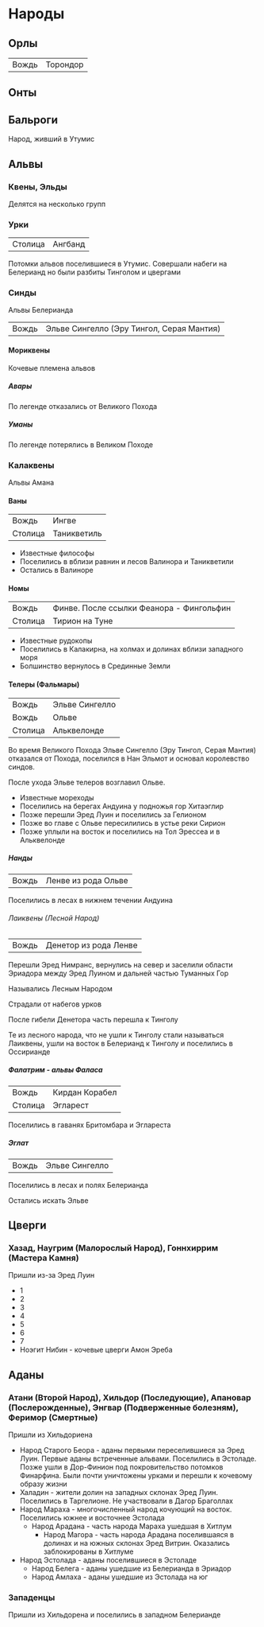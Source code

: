 # Народы

## Орлы

|           |           |
|-----------|-----------|
|Вождь      |Торондор   |

## Онты

## Бальроги

Народ, живший в Утумис

## Альвы
### Квены, Эльды

Делятся на несколько групп

### Урки

|           |           |
|-----------|-----------|
|Столица    |Ангбанд    |

Потомки альвов поселившиеся в Утумис. Совершали набеги на Белерианд но были
разбиты Тинголом и цвергами

### Синды

Альвы Белерианда

|       |                                           |
|-------|-------------------------------------------|
|Вождь  |Эльве Сингелло (Эру Тингол, Серая Мантия)  |

#### Мориквены
 
Кочевые племена альвов

##### Авары

По легенде отказались от Великого Похода

##### Уманы

По легенде потерялись в Великом Походе

### Калаквены

Альвы Амана

#### Ваны

|           |               |
|-----------|---------------|
|Вождь      |Ингве          |
|Столица    |Таникветиль    |

* Известные философы
* Поселились в вблизи равнин и лесов Валинора и Таникветили
* Остались в Валиноре 

#### Номы

|           |                                           |
|-----------|-------------------------------------------|
|Вождь      |Финве. После ссылки Феанора - Фингольфин   |
|Столица    |Тирион на Туне                             |

* Известные рудокопы
* Поселились в Калакирна, на холмах и долинах вблизи западного моря
* Болшинство вернулось в Срединные Земли

#### Телеры (Фальмары)

|           |               |
|-----------|---------------|
|Вождь      |Эльве Сингелло |
|Вождь      |Ольве          |
|Столица    |Альквелонде    |

Во время Великого Похода Эльве Сингелло (Эру Тингол, Серая Мантия) отказался от
Похода, поселился в Нан Эльмот и основал королевство синдов.

После ухода Эльве телеров возглавил Ольве.

* Известные мореходы
* Поселились на берегах Андуина у подножья гор Хитаэглир
* Позже перешли Эред Луин и поселились за Гелионом
* Позже во главе с Ольве пересилились в устье реки Сирион
* Позже уплыли на восток и поселились на Тол Эрессеа и в Альквелонде

##### Нанды

|           |                       |
|-----------|-----------------------|
|Вождь      |Ленве из рода Ольве    |

Поселились в лесах в нижнем течении Андуина

###### Лаиквены (Лесной Народ)

|           |                       |
|-----------|-----------------------|
|Вождь      |Денетор из рода Ленве  |

Перешли Эред Нимранс, вернулись на север и заселили области Эриадора между Эред
Луином и дальней частью Туманных Гор

Назывались Лесным Народом

Страдали от набегов урков

После гибели Денетора часть перешла к Тинголу

Те из лесного народа, что не ушли к Тинголу стали называться Лаиквены, ушли на
восток в Белерианд к Тинголу и поселились в Оссирианде

##### Фалатрим - альвы Фаласа

|           |               |
|-----------|---------------|
|Вождь      |Кирдан Корабел |
|Столица    |Эгларест       |

Поселились в гаванях Бритомбара  и Эглареста

##### Эглат

|           |               |
|-----------|---------------|
|Вождь      |Эльве Сингелло |

Поселились в лесах и полях Белерианда

Остались искать Эльве

## Цверги
### Хазад, Наугрим (Малорослый Народ), Гоннхиррим (Мастера Камня)

Пришли из-за Эред Луин

* 1
* 2
* 3
* 4
* 5
* 6
* 7
* Ноэгит Нибин - кочевые цверги Амон Эреба

## Аданы
### Атани (Второй Народ), Хильдор (Последующие), Апановар (Послерожденные), Энгвар (Подверженные  болезням), Феримор (Смертные)

Пришли из Хильдориена

* Народ Старого Беора - аданы первыми переселившиеся за Эред Луин. Первые аданы
  встреченные альвами. Поселились в Эстоладе. Позже ушли в Дор-Финион под
  покровительство потомков Финарфина. Были почти уничтожены урками и перешли к
  кочевому образу жизни
* Халадин - жители долин на западных склонах Эред Луин. Поселились в
  Таргелионе. Не участвовали в Дагор Браголлах
* Народ Мараха - многочисленный народ кочующий на восток. Поселились южнее и
  восточнее Эстолада
    * Народ Арадана - часть народа Мараха ушедшая в Хитлум
        * Народ Магора - часть народа Арадана поселившаяся в долинах и на
          южных склонах Эред Витрин. Оказались заблокированы в Хитлуме
* Народ Эстолада - аданы поселившиеся в Эстоладе
    * Народ Белега - аданы ушедшие из Белерианда в Эриадор
    * Народ Амлаха - аданы ушедшие из Эстолада на юг

### Западенцы

Пришли из Хильдорена и поселились в западном Белерианде
